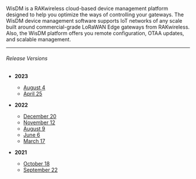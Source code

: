 <rk-head img="/assets/images/release-notes/WisDM.png"></rk-head>


WisDM is a RAKwireless cloud-based device management platform designed to help you optimize the ways of controlling your gateways. The WisDM device management software supports IoT networks of any scale built around commercial-grade LoRaWAN Edge gateways from RAKwireless. Also, the WisDM platform offers you remote configuration, OTAA updates, and scalable management.

---



###### Release Versions

- <b> 2023 </b>
    - [August 4](/Release-Notes/WisDM/2023/August-4/)
    - [April 25](/Release-Notes/WisDM/2023/April-25/)

- <b> 2022 </b>
    - [December 20](/Release-Notes/WisDM/2022/December-20/)
    - [November 12](/Release-Notes/WisDM/2022/November-12/)
    - [August 9](/Release-Notes/WisDM/2022/August-9/)
    - [June 6](/Release-Notes/WisDM/2022/June-6/)
    - [March 17](/Release-Notes/WisDM/2022/March-17/)

- <b> 2021 </b>
    - [October 18](/Release-Notes/WisDM/2021/October-18/)
    - [September 22](/Release-Notes/WisDM/2021/September-22/)
